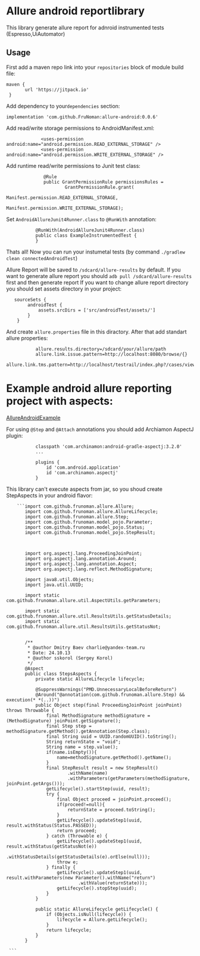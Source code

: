 # Allure android reportlibrary

This library generate allure report for adnroid instrumented tests (Espresso,UiAutomator)

Usage
-----

First add a maven repo link into your `repositories` block of module build file:
           
    maven {
           url 'https://jitpack.io'
     }
              
Add dependency to your`dependencies` section:

   ```implementation 'com.github.FruNoman:allure-android:0.0.6'```
   
Add read/write storage permissions to AndroidManifest.xml:
  ```
               <uses-permission android:name="android.permission.READ_EXTERNAL_STORAGE" />
               <uses-permission android:name="android.permission.WRITE_EXTERNAL_STORAGE" />
 ```
Add runtime read/write permissions to Junit test class:
 ```
               @Rule
               public GrantPermissionRule permissionsRules =
                       GrantPermissionRule.grant(
                               Manifest.permission.READ_EXTERNAL_STORAGE,
                               Manifest.permission.WRITE_EXTERNAL_STORAGE);
```
Set `AndroidAllureJunit4Runner.class` to `@RunWith` annotation:
```
           @RunWith(AndroidAllureJunit4Runner.class)
           public class ExampleInstrumentedTest {
           }
```
Thats all! Now you can run your instumetal tests (by command `./gradlew clean connectedAndroidTest`) 

Allure Report will be saved to `/sdcard/allure-results` by default.
If you want to generate allure report you should `adb pull /sdcard/allure-results` first and then generate report
If you want to change allure report directory you should set assets directory in your project:
```
   sourceSets {
        androidTest {
            assets.srcDirs = ['src/androidTest/assets/']
        }
    }
```
And create `allure.properties` file in this diractory. After that add standart allure properties:
```
           allure.results.directory=/sdcard/your/allure/path
           allure.link.issue.pattern=http://localhost:8080/browse/{}
           allure.link.tms.pattern=http://localhost/testrail/index.php?/cases/view/{}
```


# Example android allure reporting project with aspects:
<a href="https://github.com/FruNoman/AllureAndroidExample">AllureAndroidExample</a>

For using `@Step` and `@Attach` annotations you should add <a hraf="https://github.com/Archinamon/android-gradle-aspectj">Archiamon AspectJ plugin</a>:
```        ...
           classpath 'com.archinamon:android-gradle-aspectj:3.2.0'
           ...
```
```
           plugins {
               id 'com.android.application'
               id 'com.archinamon.aspectj'
           }
```

This library can't execute aspects from jar, so you shoud create StepAspects in your android flavor:


        ```import com.github.frunoman.allure.Allure;
           import com.github.frunoman.allure.AllureLifecycle;
           import com.github.frunoman.allure.Step;
           import com.github.frunoman.model_pojo.Parameter;
           import com.github.frunoman.model_pojo.Status;
           import com.github.frunoman.model_pojo.StepResult;



           import org.aspectj.lang.ProceedingJoinPoint;
           import org.aspectj.lang.annotation.Around;
           import org.aspectj.lang.annotation.Aspect;
           import org.aspectj.lang.reflect.MethodSignature;

           import java8.util.Objects;
           import java.util.UUID;

           import static com.github.frunoman.allure.util.AspectUtils.getParameters;

           import static com.github.frunoman.allure.util.ResultsUtils.getStatusDetails;
           import static com.github.frunoman.allure.util.ResultsUtils.getStatusNot;


           /**
            * @author Dmitry Baev charlie@yandex-team.ru
            * Date: 24.10.13
            * @author sskorol (Sergey Korol)
            */
           @Aspect
           public class StepsAspects {
               private static AllureLifecycle lifecycle;

               @SuppressWarnings("PMD.UnnecessaryLocalBeforeReturn")
               @Around("@annotation(com.github.frunoman.allure.Step) && execution(* *(..))")
               public Object step(final ProceedingJoinPoint joinPoint) throws Throwable {
                   final MethodSignature methodSignature = (MethodSignature) joinPoint.getSignature();
                   final Step step = methodSignature.getMethod().getAnnotation(Step.class);
                   final String uuid = UUID.randomUUID().toString();
                   String returnState = "void";
                   String name = step.value();
                   if(name.isEmpty()){
                       name=methodSignature.getMethod().getName();
                   }
                   final StepResult result = new StepResult()
                           .withName(name)
                           .withParameters(getParameters(methodSignature, joinPoint.getArgs()));
                   getLifecycle().startStep(uuid, result);
                   try {
                       final Object proceed = joinPoint.proceed();
                       if(proceed!=null){
                           returnState = proceed.toString();
                       }
                       getLifecycle().updateStep1(uuid, result.withStatus(Status.PASSED));
                       return proceed;
                   } catch (Throwable e) {
                       getLifecycle().updateStep1(uuid, result.withStatus(getStatusNot(e))
                               .withStatusDetails(getStatusDetails(e).orElse(null)));
                       throw e;
                   } finally {
                       getLifecycle().updateStep1(uuid, result.withParameters(new Parameter().withName("return")
                               .withValue(returnState)));
                       getLifecycle().stopStep(uuid);
                   }
               }

               public static AllureLifecycle getLifecycle() {
                   if (Objects.isNull(lifecycle)) {
                       lifecycle = Allure.getLifecycle();
                   }
                   return lifecycle;
               }
           }
           
     ```
   
    
